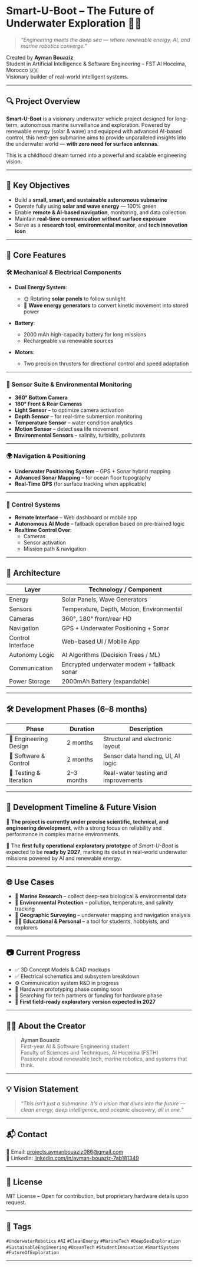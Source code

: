 # Smart-U-Boot – The Future of Underwater Exploration 🌊🤖

> *“Engineering meets the deep sea — where renewable energy, AI, and marine robotics converge.”*

Created by **Ayman Bouaziz**  
Student in Artificial Intelligence & Software Engineering – FST Al Hoceima, Morocco 🇲🇦  
Visionary builder of real-world intelligent systems.

---

## 🔍 Project Overview

**Smart-U-Boot** is a visionary underwater vehicle project designed for long-term, autonomous marine surveillance and exploration. Powered by renewable energy (solar & wave) and equipped with advanced AI-based control, this next-gen submarine aims to provide unparalleled insights into the underwater world — **with zero need for surface antennas**.

This is a childhood dream turned into a powerful and scalable engineering vision.

---

## 🚀 Key Objectives

- Build a **small, smart, and sustainable autonomous submarine**
- Operate fully using **solar and wave energy** — 100% green
- Enable **remote & AI-based navigation**, monitoring, and data collection
- Maintain **real-time communication without surface exposure**
- Serve as a **research tool**, **environmental monitor**, and **tech innovation icon**

---

## 🧠 Core Features

### 🛠️ Mechanical & Electrical Components

- **Dual Energy System**:
  - 🌞 Rotating **solar panels** to follow sunlight
  - 🌊 **Wave energy generators** to convert kinetic movement into stored power

- **Battery**:
  - 2000 mAh high-capacity battery for long missions
  - Rechargeable via renewable sources

- **Motors**:
  - Two precision thrusters for directional control and speed adaptation

---

### 📡 Sensor Suite & Environmental Monitoring

- **360° Bottom Camera**  
- **180° Front & Rear Cameras**  
- **Light Sensor** – to optimize camera activation  
- **Depth Sensor** – for real-time submersion monitoring  
- **Temperature Sensor** – water condition analytics  
- **Motion Sensor** – detect sea life movement  
- **Environmental Sensors** – salinity, turbidity, pollutants

---

### 🌍 Navigation & Positioning

- **Underwater Positioning System** – GPS + Sonar hybrid mapping
- **Advanced Sonar Mapping** – for ocean floor topography
- **Real-Time GPS** (for surface tracking when applicable)

---

### 📲 Control Systems

- **Remote Interface** – Web dashboard or mobile app  
- **Autonomous AI Mode** – fallback operation based on pre-trained logic  
- **Realtime Control Over**:
  - Cameras
  - Sensor activation
  - Mission path & navigation

---

## 🧩 Architecture

| Layer              | Technology / Component |
|--------------------|------------------------|
| Energy             | Solar Panels, Wave Generators |
| Sensors            | Temperature, Depth, Motion, Environmental |
| Cameras            | 360°, 180° front/rear HD |
| Navigation         | GPS + Underwater Positioning + Sonar |
| Control Interface  | Web-based UI / Mobile App |
| Autonomy Logic     | AI Algorithms (Decision Trees / ML) |
| Communication      | Encrypted underwater modem + fallback sonar |
| Power Storage      | 2000mAh Battery (expandable) |

---

## 🛠️ Development Phases (6–8 months)

| Phase              | Duration | Description |
|--------------------|----------|-------------|
| 🧪 Engineering Design | 2 months | Structural and electronic layout |
| 🧠 Software & Control | 2 months | Sensor data handling, UI, AI logic |
| 🌊 Testing & Iteration | 2–3 months | Real-water testing and improvements |

---

## 🧭 Development Timeline & Future Vision
🚧 **The project is currently under precise scientific, technical, and engineering development**, with a strong focus on reliability and performance in complex marine environments.

🎯 The **first fully operational exploratory prototype** of *Smart-U-Boot* is expected to be **ready by 2027**, marking its debut in real-world underwater missions powered by AI and renewable energy.

---

## 🌐 Use Cases

- 🔬 **Marine Research** – collect deep-sea biological & environmental data  
- 🌱 **Environmental Protection** – pollution, temperature, and salinity tracking  
- 🧭 **Geographic Surveying** – underwater mapping and navigation analysis  
- 🧑‍💻 **Educational & Personal** – a tool for students, hobbyists, and explorers

---

## 📷 Current Progress

- ✅ 3D Concept Models & CAD mockups  
- ✅ Electrical schematics and subsystem breakdown  
- ⚙️ Communication system R&D in progress  
- 🧪 Hardware prototyping phase coming soon  
- 🎯 Searching for tech partners or funding for hardware phase
- 🧭 **First field-ready exploratory version expected in 2027**


---

## 🧑‍💻 About the Creator

> **Ayman Bouaziz**  
> First-year AI & Software Engineering student  
> Faculty of Sciences and Techniques, Al Hoceima (FSTH)  
> Passionate about renewable tech, marine robotics, and systems that think.

---

## 💡 Vision Statement

> *“This isn’t just a submarine. It’s a vision that dives into the future — clean energy, deep intelligence, and oceanic discovery, all in one.”*

---

## 📬 Contact

📧 Email: [projects.aymanbouaziz086@gmail.com](mailto:projects.aymanbouaziz086@gmail.com)  
🔗 LinkedIn: [linkedin.com/in/ayman-bouaziz-7ab181349](https://www.linkedin.com/in/ayman-bouaziz-7ab181349)

---

## 📜 License

MIT License – Open for contribution, but proprietary hardware details upon request.

---

## 📌 Tags

`#UnderwaterRobotics` `#AI` `#CleanEnergy` `#MarineTech` `#DeepSeaExploration`  
`#SustainableEngineering` `#OceanTech` `#StudentInnovation` `#SmartSystems` `#FutureOfExploration`

---
